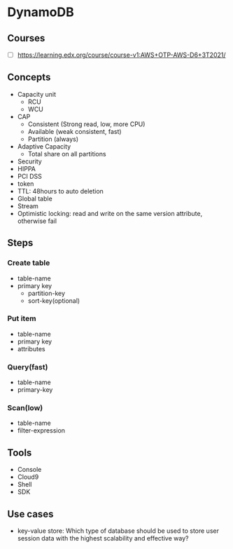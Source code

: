 # DynamoDB

## Courses
- [ ] https://learning.edx.org/course/course-v1:AWS+OTP-AWS-D6+3T2021/
## Concepts
- Capacity unit
  - RCU
  - WCU
- CAP
  - Consistent (Strong read, low, more CPU)
  - Available (weak consistent, fast)
  - Partition (always)   
- Adaptive Capacity
  - Total share on all partitions 
- Security
 - HIPPA
 - PCI DSS
 - token
- TTL: 48hours to auto deletion
- Global table
- Stream
- Optimistic locking: read and write on the same version attribute, otherwise fail
## Steps
### Create table
- table-name
- primary key
  - partition-key
  - sort-key(optional)
### Put item
- table-name
- primary key
- attributes
### Query(fast)
- table-name
- primary-key
### Scan(low)
- table-name
- filter-expression

## Tools
- Console
- Cloud9
- Shell
- SDK
## Use cases
- key-value store: Which type of database should be used to store user session data with the highest scalability and effective way?
